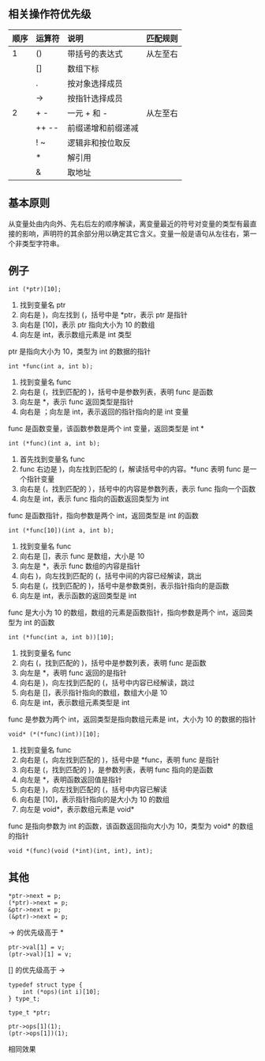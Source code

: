 ## 相关操作符优先级
|顺序|运算符|说明|匹配规则|
|:-|:-|:-|:-|
|1|()|带括号的表达式|从左至右|
||[]|数组下标||
||.|按对象选择成员||
||->|按指针选择成员||
|2|+ -|一元 + 和 -|从左至右|
||++ --|前缀递增和前缀递减||
||! ~|逻辑非和按位取反||
||*|解引用||
||&|取地址||

## 基本原则
从变量处由内向外、先右后左的顺序解读，离变量最近的符号对变量的类型有最直接的影响，声明符的其余部分用以确定其它含义。变量一般是语句从左往右，第一个非类型字符串。

## 例子
```
int (*ptr)[10];
```
1. 找到变量名 ptr
2. 向右是 )，向左找到 (，括号中是 *ptr，表示 ptr 是指针
3. 向右是 [10]，表示 ptr 指向大小为 10 的数组
4. 向左是 int，表示数组元素是 int 类型

ptr 是指向大小为 10，类型为 int 的数据的指针

```
int *func(int a, int b);
```
1. 找到变量名 func
2. 向右是 (，找到匹配的 )，括号中是参数列表，表明 func 是函数
3. 向左是 *，表示 func 返回类型是指针
4. 向右是 ；向左是 int，表示返回的指针指向的是 int 变量

func 是函数变量，该函数参数是两个 int 变量，返回类型是 int *
```
int (*func)(int a, int b);
```
1. 首先找到变量名 func
2. func 右边是 )，向左找到匹配的 (，解读括号中的内容。*func 表明 func 是一个指针变量
3. 向右是 (，找到匹配的 ），括号中的内容是参数列表，表示 func 指向一个函数
4. 向左是 int，表示 func 指向的函数返回类型为 int

func 是函数指针，指向参数是两个 int，返回类型是 int 的函数
```
int (*func[10])(int a, int b);
```
1. 找到变量名 func
2. 向右是 []，表示 func 是数组，大小是 10
3. 向左是 *，表示 func 数组的内容是指针
4. 向右 )，向左找到匹配的 (，括号中间的内容已经解读，跳出
5. 向右是 (，找到匹配的 )，括号中是参数类别，表示指针指向的是函数
6. 向左是 int，表示函数的返回类型是 int

func 是大小为 10 的数组，数组的元素是函数指针，指向参数是两个 int，返回类型为 int 的函数

```
int (*func(int a, int b))[10];
```
1. 找到变量名 func
2. 向右 (，找到匹配的 )，括号中是参数列表，表明 func 是函数
3. 向左是 *，表明 func 返回的是指针
4. 向右是 )，向左找到匹配的 (，括号中内容已经解读，跳过
5. 向右是 []，表示指针指向的数组，数组大小是 10
6. 向左是 int，表示数组元素类型是 int

func 是参数为两个 int，返回类型是指向数组元素是 int，大小为 10 的数据的指针

```
void* (*(*func)(int))[10];
```
1. 找到变量名 func
2. 向右是 (，向左找到匹配的 )，括号中是 *func，表明 func 是指针
3. 向右是 (，找到匹配的 )，是参数列表，表明 func 指向的是函数
4. 向左是 *，表明函数返回值是指针
5. 向右是 )，向左找到匹配的 (，括号中内容已解读
6. 向右是 [10]，表示指针指向的是大小为 10 的数组
7. 向左是 void*，表示数组元素是 void*

func 是指向参数为 int 的函数，该函数返回指向大小为 10，类型为 void* 的数组的指针

```
void *(func)(void (*int)(int, int), int);
```

## 其他
```
*ptr->next = p;
(*ptr)->next = p;
&ptr->next = p;
(&ptr)->next = p;
```
-> 的优先级高于 *

```
ptr->val[1] = v;
(ptr->val)[1] = v;
```
[] 的优先级高于 ->

```
typedef struct type {
    int (*ops)(int i)[10];
} type_t;

type_t *ptr;

ptr->ops[1](1);
(ptr->ops[1])(1);
```
相同效果